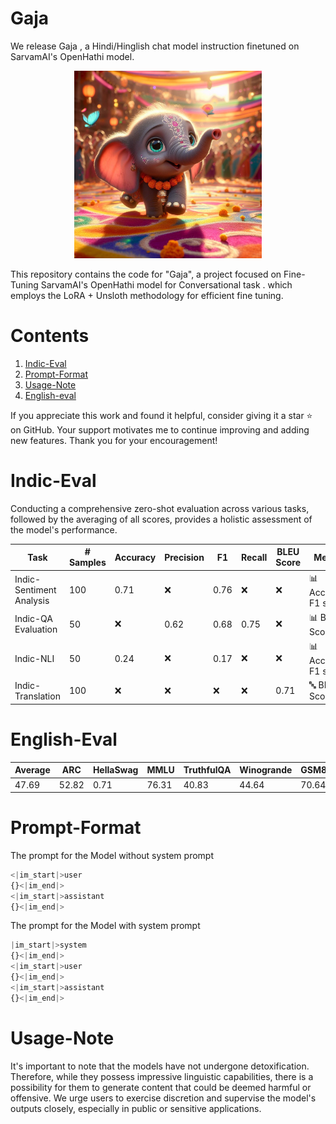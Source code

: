 # Gaja

We release Gaja , a Hindi/Hinglish chat model instruction finetuned on SarvamAI's OpenHathi model.

<p align="center">
  <img src="asset\Dariava.jpg" alt="Gajendra is a Hindi/Hinglish instruction-tuned model based on different instruct datasets." style="width: 45%; min-width: 300px;">
</p>


This repository contains the code for  "Gaja", a project focused on Fine-Tuning SarvamAI's OpenHathi model for Conversational task . which employs the LoRA + Unsloth methodology for efficient fine tuning. 

# Contents 
1) [Indic-Eval](#indic-eval)
2) [Prompt-Format](#prompt-format)
3) [Usage-Note](#usage-note)
4) [English-eval](#english-eval)

If you appreciate this work and found it helpful, consider giving it a star ⭐️ on GitHub. Your support motivates me to continue improving and adding new features. Thank you for your encouragement!

# Indic-Eval
Conducting a comprehensive zero-shot evaluation across various tasks, followed by the averaging of all scores, provides a holistic assessment of the model's performance.

| Task                   | # Samples | Accuracy | Precision | F1   | Recall | BLEU Score | Metrics                    |
|------------------------|-----------|----------|-----------|------|--------|------------|----------------------------|
| Indic-Sentiment Analysis | 100      | 0.71     | ❌        | 0.76 | ❌     | ❌          | 📊 Accuracy, F1 score       |
| Indic-QA Evaluation     | 50       | ❌       | 0.62      | 0.68 | 0.75   | ❌          | 📊 Bert Score               |
| Indic-NLI               | 50       | 0.24     | ❌        | 0.17 | ❌     | ❌          | 📊 Accuracy, F1 score       |
| Indic-Translation       | 100       | ❌       | ❌        | ❌   | ❌     | 0.71       | 🔤 BLEU Score               |

# English-Eval
| Average                   | ARC | HellaSwag | MMLU | TruthfulQA   | Winogrande | GSM8K| 
|------------------------|-----------|----------|-----------|------|--------|------------|
| 	47.69 | 52.82 | 0.71     | 76.31        | 	40.83| 	44.64     |  70.64        | 0.91|


# Prompt-Format

The prompt for the Model without system prompt 
```python
<|im_start|>user
{}<|im_end|> 
<|im_start|>assistant
{}<|im_end|> 
```
The prompt for the Model with system prompt 
```python
|im_start|>system
{}<|im_end|> 
<|im_start|>user
{}<|im_end|> 
<|im_start|>assistant
{}<|im_end|> 
```

# Usage-Note
It's important to note that the models have not undergone detoxification. Therefore, while they possess impressive linguistic capabilities, there is a possibility for them to generate content that could be deemed harmful or offensive. We urge users to exercise discretion and supervise the model's outputs closely, especially in public or sensitive applications.

